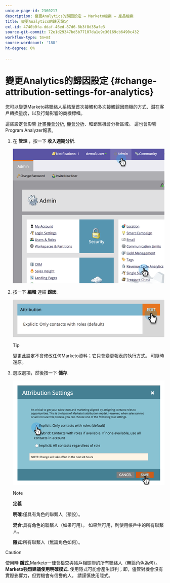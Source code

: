 ```yaml
---
unique-page-id: 2360217
description: 變更Analytics的歸因設定 — Marketo檔案 — 產品檔案
title: 變更Analytics的歸因設定
exl-id: 4740b0fa-ddaf-46ed-87d6-8b3f8d35afe3
source-git-commit: 72e1d29347bd5b77107da1e9c30169cb6490c432
workflow-type: tm+mt
source-wordcount: '188'
ht-degree: 0%

---
```


# 變更Analytics的歸因設定 {#change-attribution-settings-for-analytics}

您可以變更Marketo將聯絡人系結至首次接觸和多次接觸歸因商機的方式、潛在客戶轉換量度，以及行銷影響的商機標幟。

這些設定會影響 [計畫機會分析](/help/marketo/product-docs/reporting/revenue-cycle-analytics/program-analytics/understanding-the-program-opportunity-analysis-area.md), [機會分析](/help/marketo/product-docs/reporting/revenue-cycle-analytics/revenue-explorer/understanding-opportunity-analysis-in-revenue-explorer.md)、和銷售機會分析區域。 這也會影響Program Analyzer報表。

1. 在 **管理** ，按一下 **收入週期分析**.

   ![](assets/image2014-9-24-11-3a55-3a19.png)

1. 按一下 **編輯** 連結 **歸因**.

   ![](assets/image2014-9-24-11-3a56-3a33.png)

   >[!TIP]
   >
   >變更此設定不會修改任何Marketo資料；它只會變更報表的執行方式。 可隨時還原。

1. 選取選項，然後按一下 **儲存**.

   ![](assets/image2014-9-24-11-3a57-3a39.png)

   >[!NOTE]
   >
   >**定義**
   >
   >**明確**:僅具有角色的聯繫人（預設）。
   >
   >**混合**:具有角色的聯繫人（如果可用）。 如果無可用，則使用帳戶中的所有聯繫人。
   >
   >**隱式**:所有聯繫人（無論角色如何）。

>[!CAUTION]
>
>使用時 **隱式**,Marketo一律會檢查與帳戶相關聯的所有聯絡人（無論角色為何）。 **Marketo強烈建議使用明確模式**. 使用隱式可能會產生誤判；即，儘管對機會沒有實際影響力，但對機會有信譽的人。 請謹慎使用隱式。
